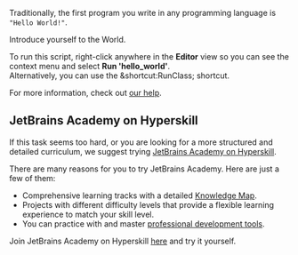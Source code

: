 

Traditionally, the first program you write in any programming language is `"Hello World!"`.  
  
Introduce yourself to the World.  
  
To run this script, right-click anywhere in the **Editor** view so you can see the context menu and select **Run 'hello_world'**.   
Alternatively, you can use the &shortcut:RunClass; shortcut.

For more information, check out [our help](https://www.jetbrains.com/help/pycharm/running-and-rerunning-applications.html).

## JetBrains Academy on Hyperskill

If this task seems too hard, or you are looking for a more structured and detailed curriculum, we suggest trying [JetBrains Academy on Hyperskill](https://hi.hyperskill.org?utm_source=ide&utm_medium=ide&utm_campaign=ide&utm_content=first-task).

There are many reasons for you to try JetBrains Academy. Here are just a few of them:

- Comprehensive learning tracks with a detailed [Knowledge Map](https://hyperskill.org/knowledge-map?utm_source=ide&utm_medium=ide&utm_campaign=ide&utm_content=first-task).
- Projects with different difficulty levels that provide a flexible learning experience to match your skill level. 
- You can practice with and master [professional development tools](https://hyperskill.org/plugin?utm_source=ide&utm_medium=ide&utm_campaign=ide&utm_content=first-task).

Join JetBrains Academy on Hyperskill [here](https://hyperskill.org/onboarding?track=python&utm_source=ide&utm_medium=ide&utm_campaign=ide&utm_content=first-task) and try it yourself.
